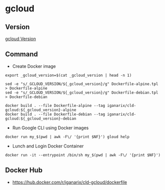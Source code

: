 # gcloud

## Version

[gcloud Version](./_gcloud_version)

## Command

+ Create Docker image

```
export _gcloud_version=$(cat _gcloud_version | head -n 1)

sed -e "s/_GCLOUD_VERSION/${_gcloud_version}/g" Dockerfile-alpine.tpl > Dockerfile-alpine
sed -e "s/_GCLOUD_VERSION/${_gcloud_version}/g" Dockerfile-debian.tpl > Dockerfile-debian

docker build . --file Dockerfile-alpine --tag iganarix/cld-gcloud:${_gcloud_version}-alpine
docker build . --file Dockerfile-debian --tag iganarix/cld-gcloud:${_gcloud_version}-debian
```

+ Run Google CLI using Docker images

```
docker run my_$(pwd | awk -F\/ '{print $NF}') gloud help
```

+ Lunch and Login Docker Container

```
docker run -it --entrypoint /bin/sh my_$(pwd | awk -F\/ '{print $NF}')
```

## Docker Hub

+ https://hub.docker.com/r/iganarix/cld-gcloud/dockerfile
